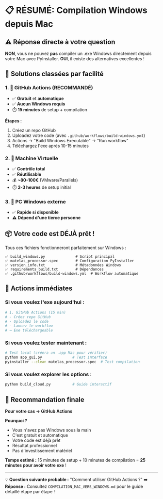 # 📋 RÉSUMÉ: Compilation Windows depuis Mac

## ⚠️ **Réponse directe à votre question**

**NON**, vous ne pouvez **pas** compiler un .exe Windows directement depuis votre Mac avec PyInstaller.
**OUI**, il existe des alternatives excellentes !

## 🎯 **Solutions classées par facilité**

### 1. 🥇 **GitHub Actions** (RECOMMANDÉ)
- ✅ **Gratuit** et **automatique**
- ✅ **Aucun Windows requis**
- ⏱️ **15 minutes** de setup + compilation

**Étapes :**
1. Créez un repo GitHub
2. Uploadez votre code (avec `.github/workflows/build-windows.yml`)
3. Actions → "Build Windows Executable" → "Run workflow"
4. Téléchargez l'exe après 10-15 minutes

### 2. 🥈 **Machine Virtuelle**
- ✅ **Contrôle total**
- ✅ **Réutilisable**
- 💰 **~80-100€** (VMware/Parallels)
- ⏱️ **2-3 heures** de setup initial

### 3. 🥉 **PC Windows externe**
- ✅ **Rapide si disponible**
- ⚠️ **Dépend d'une tierce personne**

## 📦 **Votre code est DÉJÀ prêt !**

Tous ces fichiers fonctionneront parfaitement sur Windows :

```
✅ build_windows.py              # Script principal
✅ matelas_processor.spec        # Configuration PyInstaller
✅ version_info.txt              # Métadonnées Windows
✅ requirements_build.txt        # Dépendances
✅ .github/workflows/build-windows.yml  # Workflow automatique
```

## 🚀 **Actions immédiates**

### Si vous voulez l'exe **aujourd'hui** :
```bash
# 1. GitHub Actions (15 min)
# - Créez repo GitHub
# - Uploadez le code  
# - Lancez le workflow
# → Exe téléchargeable
```

### Si vous voulez tester **maintenant** :
```bash
# Test local (créera un .app Mac pour vérifier)
python app_gui.py              # Test interface
pyinstaller --clean matelas_processor.spec  # Test compilation
```

### Si vous voulez **explorer** les options :
```bash
python build_cloud.py          # Guide interactif
```

## 🎯 **Recommandation finale**

**Pour votre cas → GitHub Actions**

**Pourquoi ?**
- Vous n'avez pas Windows sous la main
- C'est gratuit et automatique
- Votre code est déjà prêt
- Résultat professionnel
- Pas d'investissement matériel

**Temps estimé :** 15 minutes de setup + 10 minutes de compilation = **25 minutes pour avoir votre exe** ! 

---

💡 **Question suivante probable :** "Comment utiliser GitHub Actions ?"
➡️ **Réponse :** Consultez `COMPILATION_MAC_VERS_WINDOWS.md` pour le guide détaillé étape par étape !